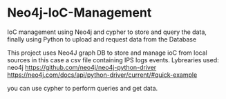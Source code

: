 # Neo4j-IoC-Management
IoC management using Neo4j and cypher to store and query the data, finally using Python to upload and request data from the Database

This project uses Neo4J graph DB to store and manage ioC from local sources in this case a csv file containing IPS logs events. 
Lybrearies used:
neo4j
https://github.com/neo4j/neo4j-python-driver
https://neo4j.com/docs/api/python-driver/current/#quick-example

you can use cypher to perform queries and get data.
